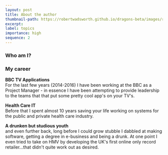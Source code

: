 ```yaml
---
layout: post
title: About the author
thumbnail-path: https://robertwadsworth.github.io/dragons-beta/images/runnerNine.jpg
excerpt: 
label: topics
importance: high
sequence: 2
---
```


### Who am I?

### My career

**BBC TV Applications**  
For the last few years (2014-2016) I have been working at the BBC as a Project Manager - in essence I have been attempting to provide leadership to the teams that that put some pretty cool app's on your TV's.  

**Health Care IT**  
Before that I spent almost 10 years saving your life working on systems for the public and private health care industry.  

**A drunken but studious youth**  
and even further back, long before I could grow stubble I dabbled at making software, getting a degree in e-business and being a drunk. At one point I even tried to take on HMV by developing the UK's first online only record retailer...that didn't quite work out as desired.
